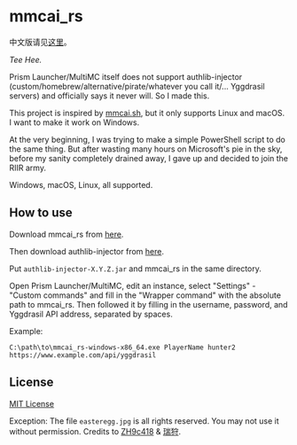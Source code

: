 # mmcai_rs

中文版请见[这里](https://github.com/CatMe0w/mmcai_rs/blob/master/README_zh.md)。

_Tee Hee._

Prism Launcher/MultiMC itself does not support authlib-injector (custom/homebrew/alternative/pirate/whatever you call it/... Yggdrasil servers) and officially says it never will. So I made this.

This project is inspired by [mmcai.sh](https://github.com/baobao1270/mmcai.sh), but it only supports Linux and macOS. I want to make it work on Windows.

At the very beginning, I was trying to make a simple PowerShell script to do the same thing. But after wasting many hours on Microsoft's pie in the sky, before my sanity completely drained away, I gave up and decided to join the RIIR army.

Windows, macOS, Linux, all supported.

## How to use

Download mmcai_rs from [here](https://github.com/CatMe0w/mmcai_rs/releases).

Then download authlib-injector from [here](https://github.com/yushijinhun/authlib-injector/releases).

Put `authlib-injector-X.Y.Z.jar` and mmcai_rs in the same directory.

Open Prism Launcher/MultiMC, edit an instance, select "Settings" - "Custom commands" and fill in the "Wrapper command" with the absolute path to mmcai_rs. Then followed it by filling in the username, password, and Yggdrasil API address, separated by spaces.

Example:
```
C:\path\to\mmcai_rs-windows-x86_64.exe PlayerName hunter2 https://www.example.com/api/yggdrasil
```

## License

[MIT License](https://opensource.org/licenses/MIT)

Exception: The file `easteregg.jpg` is all rights reserved. You may not use it without permission. Credits to [ZH9c418](https://github.com/zh9c418) & [瑞狩](https://twitter.com/Ruishou_Nyako).

